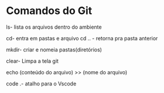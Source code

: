# Comandos do Git

ls- lista os arquivos dentro do ambiente
 
cd- entra em  pastas e arquivo
cd .. - retorna pra pasta anterior

mkdir- criar e nomeia pastas(diretórios)

clear- Limpa a tela git

echo (conteúdo do arquivo) >> (nome do arquivo)

code .- atalho para o Vscode